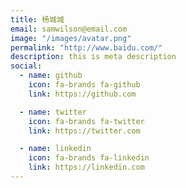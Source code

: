 ```yaml
---
title: 杨城城
email: samwilson@email.com
image: "/images/avatar.png"
permalink: "http://www.baidu.com/"
description: this is meta description
social:
  - name: github
    icon: fa-brands fa-github
    link: https://github.com

  - name: twitter
    icon: fa-brands fa-twitter
    link: https://twitter.com

  - name: linkedin
    icon: fa-brands fa-linkedin
    link: https://linkedin.com
---
```



